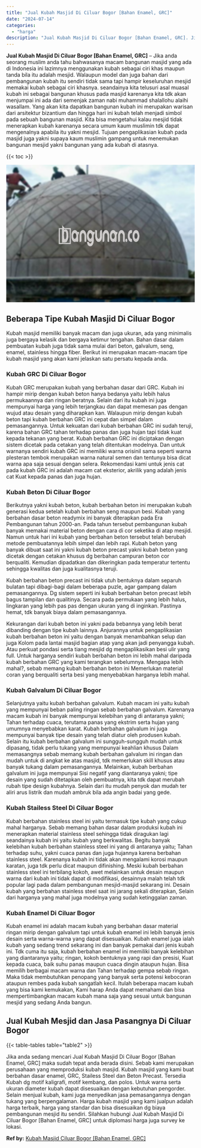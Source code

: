 ```yaml
---
title: "Jual Kubah Masjid Di Ciluar Bogor [Bahan Enamel, GRC]"
date: "2024-07-14"
categories: 
  - "harga"
description: "Jual Kubah Masjid Di Ciluar Bogor [Bahan Enamel, GRC]. Jika anda sedang mencari Jual Kubah Masjid Di Ciluar Bogor [Bahan Enamel, GRC] maka sudah tepat anda..."
---
```


**Jual Kubah Masjid Di Ciluar Bogor \[Bahan Enamel, GRC\]** – Jika anda seorang muslim anda tahu bahwasanya macam bangunan masjid yang ada di Indonesia ini lazimnya menggunakan kubah sebagai ciri khas maupun tanda bila itu adalah mesjid. Walaupun model dan juga bahan dari pembangunan kubah itu sendiri tidak sama tapi hampir keseluruhan mesjid memakai kubah sebagai ciri khasnya. seandainya kita telusuri asal muasal kubah ini sebagai bangunan khusus pada masjid karenanya kita tdk akan menjumpai ini ada dari semenjak zaman nabi muhammad shalallohu alaihi wasallam. Yang akan kita dapatkan bangunan kubah ini merupakan warisan dari arsitektur bizantium dan hingga hari ini kubah telah menjadi simbol pada sebuah bangunan masjid. Kita bisa mengetahui kalau mesjid tidak menerapkan kubah karenanya secara umum kaum muslimin tdk dapat mengenalnya apabila itu yakni mesjid. Tujuan pengaplikasian kubah pada masjid juga yakni supaya kaum muslimin gampang untuk menemukan bangunan mesjid yakni bangunan yang ada kubah di atasnya.

{{< toc >}}

![Jual Kubah Masjid Di Ciluar Bogor [Bahan Enamel, GRC]](/images/jual-kubah-masjid-15.png)

## Beberapa Tipe Kubah Masjid Di Ciluar Bogor

Kubah masjid memiliki banyak macam dan juga ukuran, ada yang minimalis juga bergaya kelasik dan bergaya ketimur tengahan. Bahan dasar dalam pembuatan kubah juga tidak sama mulai dari beton, galvalum, seng, enamel, stainless hingga fiber. Berikut ini merupakan macam-macam tipe kubah masjid yang akan kami jelaskan satu persatu kepada anda.

### Kubah GRC Di Ciluar Bogor

Kubah GRC merupakan kubah yang berbahan dasar dari GRC. Kubah ini hampir mirip dengan kubah beton hanya bedanya yaitu lebih halus permukaannya dan ringan beratnya. Selain dari itu kubah ini juga mempunyai harga yang lebih terjangkau dan dapat memesan pas dengan wujud atau desain yang diharapkan kan. Walaupun mirip dengan kubah beton tapi kubah berbahan GRC ini cepat dan simpel dalam pemasangannya. Untuk kekuatan dari kubah berbahan GRC ini sudah teruji, karena bahan GRC tahan terhadap panas dan juga hujan tapi tidak kuat kepada tekanan yang berat. Kubah berbahan GRC ini diciptakan dengan sistem dicetak pada cetakan yang telah ditentukan modelnya. Dan untuk warnanya sendiri kubah GRC ini memiliki warna orisinil sama seperti warna plesteran tembok merupakan warna natural semen dan tentunya bisa dicat warna apa saja sesuai dengan selera. Rekomendasi kami untuk jenis cat pada kubah GRC ini adalah macam cat eksterior, akrilik yang adalah jenis cat Kuat kepada panas dan juga hujan.

### Kubah Beton Di Ciluar Bogor

Berikutnya yakni kubah beton, kubah berbahan beton ini merupakan kubah generasi kedua setelah kubah berbahan seng maupun besi. Kubah yang berbahan dasar beton readymix ini banyak diterapkan pada Era Pembangunan tahun 2000-an. Pada tahun tersebut pembangunan kubah banyak memakai material beton dengan cara di cor seketika di atap mesjid. Namun untuk hari ini kubah yang berbahan beton tersebut telah berubah metode pembuatannya lebih simpel dan lebih rapi. Kubah beton yang banyak dibuat saat ini yakni kubah beton precast yakni kubah beton yang dicetak dengan cetakan khusus dg berbahan campuran beton cor berqualiti. Kemudian dipadatkan dan dikeringkan pada temperatur tertentu sehingga kwalitas dan juga kualitasnya teruji.

Kubah berbahan beton precast ini tidak utuh bentuknya dalam separuh bulatan tapi dibagi-bagi dalam beberapa puzle, agar gampang dalam pemasangannya. Dg sistem seperti ini kubah berbahan beton precast lebih bagus tampilan dan qualitinya. Secara pada permukaan yang lebih halus, lingkaran yang lebih pas pas dengan ukuran yang di inginkan. Pastinya hemat, tdk banyak biaya dalam pemasangannya.

Kekurangan dari kubah beton ini yakni pada bebannya yang lebih berat dibanding dengan tipe kubah lainnya. Anjurannya untuk pengaplikasian kubah berbahan beton ini yaitu dengan banyak menambahkan selup dan juga Kolom pada lantai masjid bagian atap yang akan jadi penyangga kubah. Atau perkuat pondasi serta tiang mesjid dg mengaplikasikan besi ulir yang full. Untuk harganya sendiri kubah berbahan beton ini lebih mahal daripada kubah berbahan GRC yang kami terangkan sebelumnya. Mengapa lebih mahal?, sebab memang kubah berbahan beton ini Memerlukan material coran yang berqualiti serta besi yang menyebabkan harganya lebih mahal.

### Kubah Galvalum Di Ciluar Bogor

Selanjutnya yaitu kubah berbahan galvalum. Kubah macam ini yaitu kubah yang mempunyai beban paling ringan sebab berbahan galvalum. Karenanya macam kubah ini banyak mempunyai kelebihan yang di antaranya yakni; Tahan terhadap cuaca, terutama panas yang ekstrim serta hujan yang umumnya menyebabkan karat. Kubah berbahan galvalum ini juga mempunyai banyak tipe desain yang telah diatur oleh produsen kubah. Selain itu kubah berbahan galvalum ini sungguh-sungguh mudah untuk dipasang, tidak perlu tukang yang mempunyai keahlian khusus Dalam memasangnya sebab memang kubah berbahan galvalum ini ringan dan mudah untuk di angkat ke atas masjid, tdk memerlukan skill khusus atau banyak tukang dalam pemasangannya. Melainkan, kubah berbahan galvalum ini juga mempunyai Sisi negatif yang diantaranya yakni; tipe desain yang sudah ditetapkan oleh pembuatnya, kita tdk dapat merubah rubah tipe design kubahnya. Selain dari itu mudah penyok dan mudah ter aliri arus listrik dan mudah ambruk bila ada angin badai yang gede.

### Kubah Stailess Steel Di Ciluar Bogor

Kubah berbahan stainless steel ini yaitu termasuk tipe kubah yang cukup mahal harganya. Sebab memang bahan dasar dalam produksi kubah ini menerapkan material stainless steel sehingga tidak diragukan lagi seandainya kubah ini yaitu kubah yang berkwalitas. Begitu banyak kelebihan kubah berbahan stainless steel ini yang di antaranya yaitu; Tahan terhadap suhu, yakni cuaca panas dan juga hujannya karena berbahan stainless steel. Karenanya kubah ini tidak akan mengalami korosi maupun karatan, juga tdk perlu dicat maupun difinishing. Meski kubah berbahan stainless steel ini terbilang kokoh, awet melainkan untuk desain maupun warna dari kubah ini tidak dapat di modifikasi, desainnya malah telah tdk popular lagi pada dalam pembangunan mesjid-masjid sekarang ini. Desain kubah yang berbahan stainless steel saat ini jarang sekali diterapkan, Selain dari harganya yang mahal juga modelnya yang sudah ketinggalan zaman.

### Kubah Enamel Di Ciluar Bogor

Kubah enamel ini adalah macam kubah yang berbahan dasar material ringan mirip dengan galvalum tapi untuk kubah enamel ini lebih banyak jenis desain serta warna-warna yang dapat disesuaikan. Kubah enamel juga ialah kubah yang sedang trend sekarang ini dan banyak pemakai dari jenis kubah ini. Tdk cuma itu saja, kubah berbahan enamel ini memiliki banyak kelebihan yang diantaranya yaitu; ringan, kokoh bentuknya yang rapi dan presisi, Kuat kepada cuaca, baik suhu panas maupun cuaca dingin ataupun hujan. Bisa memilih berbagai macam warna dan Tahan terhadap gempa sebab ringan. Maka tidak membutuhkan penopang yang banyak serta potensi kebocoran ataupun rembes pada kubah sangatlah kecil. Itulah beberapa macam kubah yang bisa kami kemukakan, Kami harap Anda dapat memahami dan bisa mempertimbangkan macam kubah mana saja yang sesuai untuk bangunan mesjid yang sedang Anda bangun.

## Jual Kubah Mesjid dan Jasa Pasangnya Di Ciluar Bogor

{{< table-tables table="table2" >}}

Jika anda sedang mencari Jual Kubah Masjid Di Ciluar Bogor \[Bahan Enamel, GRC\] maka sudah tepat anda berada disini. Sebab kami merupakan perusahaan yang memproduksi kubah masjid. Kubah masjid yang kami buat berbahan dasar enamel, GRC, Stailess Steel dan Beton Precast. Tersedia Kubah dg motif kaligrafi, motif kembang, dan polos. Untuk warna serta ukuran diameter kubah dapat disesuaikan dengan kebutuhan pengorder. Selain menjual kubah, kami juga menyedikan jasa pemasangannya dengan tukang yang berpengalaman. Harga kubah masjid yang kami jualpun adalah harga terbaik, harga yang standar dan bisa disesuaikan dg biaya pembangunan mesjid itu sendiri. Silahkan hubungi Jual Kubah Masjid Di Ciluar Bogor \[Bahan Enamel, GRC\] untuk diplomasi harga juga survey ke lokasi.

**Ref by:** [Kubah Masjid Ciluar Bogor [Bahan Enamel, GRC]](https://id.wikipedia.org/wiki/Kubah)
